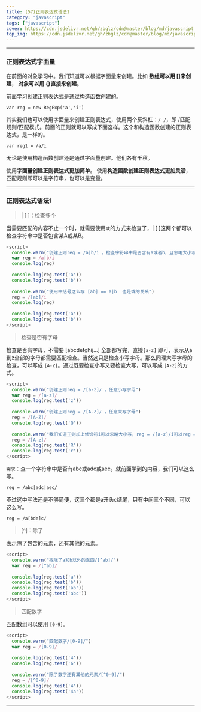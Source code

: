 ```yaml
---
title: (57)正则表达式语法1
category: "javascript"
tags: ["javascript"]
cover: https://cdn.jsdelivr.net/gh/zbglz/cdn@master/blog/md/javascript.svg
top_img: https://cdn.jsdelivr.net/gh/zbglz/cdn@master/blog/md/javascript.svg
---
```


***

### 正则表达式字面量


在前面的对象学习中。我们知道可以根据字面量来创建。比如 **数组可以用 []来创建**， **对象可以用 {}直接来创建**。

前面学习创建正则表达式是通过构造函数创建的。

    var reg = new RegExp('a','i')

其实我们也可以使用字面量来创建正则表达式，使用两个反斜杠：`/ /`，即 \/匹配规则\/匹配模式。前面的正则就可以写成下面这样。这个和构造函数创建的正则表达式，是一样的。

    var reg1 = /a/i


无论是使用构造函数创建还是通过字面量创建。他们各有千秋。

使用**字面量创建正则表达式更加简单**。
使用**构造函数创建正则表达式更加灵活**，匹配规则即可以是字符串，也可以是变量。

***

### 正则表达式语法1

> | [ ]：检查多个

当需要匹配的内容不止一个时，就需要使用`或`的方式来检查了，| [ ]这两个都可以检查字符串中是否包含某A或某B。

```js js
<script>
  console.warn("创建正则reg = /a|b/i ，检查字符串中是否含有a或者b，且忽略大小写")
  var reg = /a|b/i
  console.log(reg)
  
  console.log(reg.test('a'))
  console.log(reg.test('b'))
  
  console.warn("使用中括号这么写 [ab] == a|b  也是或的关系")
  reg = /[ab]/i
  console.log(reg)
  
  console.log(reg.test('a'))
  console.log(reg.test('b'))
</script>
```



> 检查是否有字母

检查是否有字母，不需要 [abcdefghij...] 全部都写完，直接`[a-z]` 即可，表示从a到z全部的字母都需要匹配检查。当然这只是检查小写字母。那么同理大写字母的检查，可以写成 `[A-Z]`。通过既要检查小写又要检查大写，可以写成 `[A-z]`的方式。

```js js
<script>
  console.warn("创建正则reg = /[a-z]/ ，任意小写字母")
  var reg = /[a-z]/
  console.log(reg.test('z'))
  
  console.warn("创建正则reg = /[A-Z]/ ，任意大写字母")
  reg = /[A-Z]/
  console.log(reg.test('Q'))
  
  console.warn("我们知道正则加上修饰符i可以忽略大小写，reg = /[a-z]/i可以reg = /[A-Z]/i也可以，但还有更简单的写法，reg = /[A-z]/大写A小写z，表示表示所有的字母，包括大小写。")
  reg = /[A-z]/
  console.log(reg.test('R'))
  console.log(reg.test('r'))
</script>
```


`需求`：查一个字符串中是否有abc或adc或aec。就前面学到的内容，我们可以这么写。


    reg = /abc|adc|aec/


不过这中写法还是不够简便，这三个都是a开头c结尾，只有中间三个不同，可以这么写。


    reg = /a[bde]c/



> [^]：除了

表示除了包含的元素，还有其他的元素。

```js js
<script>
  console.warn("找除了a和b以外的东西/[^ab]/")
  var reg = /[^ab]/
  
  console.log(reg.test('a'))
  console.log(reg.test('b'))
  console.log(reg.test('ab'))
  console.log(reg.test('abc'))
</script>
```



> 匹配数字

匹配数组可以使用 `[0-9]`。

```js js
<script>
  console.warn("匹配数字/[0-9]/")
  var reg = /[0-9]/
  
  console.log(reg.test('4'))
  console.log(reg.test('6'))
  
  console.warn("除了数字还有其他的元素/[^0-9]/")
  reg = /[^0-9]/
  console.log(reg.test('4'))
  console.log(reg.test('4a'))
</script>
```



***
